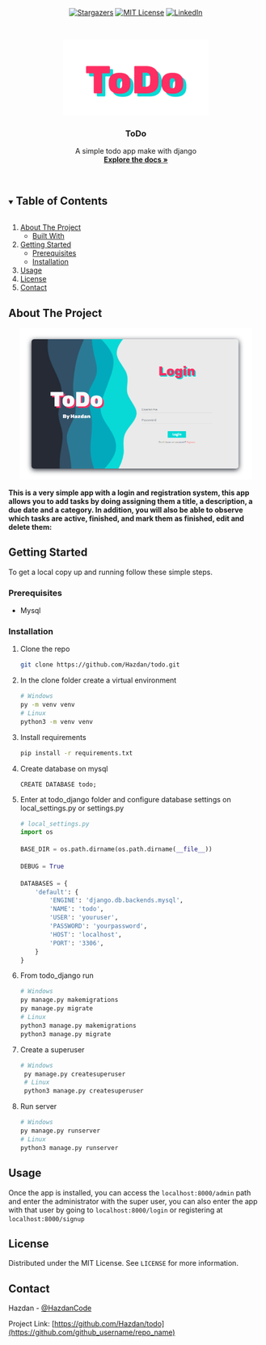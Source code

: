 <center>

[![Stargazers][stars-shield]][stars-url]
[![MIT License][license-shield]][license-url]
[![LinkedIn][linkedin-shield]][linkedin-url]

</center>

<!-- PROJECT LOGO -->
<br />
<p align="center">
  <a href="https://github.com/Hazdan/todo">
    <img src="./todo_django/todo/static/images/Logo.png" alt="Logo" height="150">
  </a>

  <h3 align="center">ToDo</h3>

  <p align="center">
    A simple todo app make with django
    <br />
    <a href="https://github.com/Hazdan/todo"><strong>Explore the docs »</strong></a>
    <br />
    <br />
  </p>
</p>



<!-- TABLE OF CONTENTS -->
<details open="open">
  <summary><h2 style="display: inline-block">Table of Contents</h2></summary>
  <ol>
    <li>
      <a href="#about-the-project">About The Project</a>
      <ul>
        <li><a href="#built-with">Built With</a></li>
      </ul>
    </li>
    <li>
      <a href="#getting-started">Getting Started</a>
      <ul>
        <li><a href="#prerequisites">Prerequisites</a></li>
        <li><a href="#installation">Installation</a></li>
      </ul>
    </li>
    <li><a href="#usage">Usage</a></li>
    <li><a href="#license">License</a></li>
    <li><a href="#contact">Contact</a></li>
  </ol>
</details>



<!-- ABOUT THE PROJECT -->
## About The Project

<center>
<img src="./todo_django/todo/static/images/screen.png" alt="Logo" height="300">

</center>

**This is a very simple app with a login and registration system, this app allows you to add tasks by doing assigning them a title, a description, a due date and a category.
In addition, you will also be able to observe which tasks are active, finished, and mark them as finished, edit and delete them:**



<!-- GETTING STARTED -->
## Getting Started

To get a local copy up and running follow these simple steps.

### Prerequisites
* Mysql

### Installation

1. Clone the repo
   ```sh
   git clone https://github.com/Hazdan/todo.git
   ```
2. In the clone folder create a virtual environment

   ```sh
   # Windows
   py -m venv venv
   # Linux
   python3 -m venv venv
   ```
3. Install requirements

    ```sh
   pip install -r requirements.txt
   ```
4. Create database on mysql
    ```mysql
    CREATE DATABASE todo;
    ```
5. Enter at todo_django folder and configure database settings on local_settings.py or settings.py
    ```py
    # local_settings.py
   import os

    BASE_DIR = os.path.dirname(os.path.dirname(__file__))

    DEBUG = True

    DATABASES = {
        'default': {
            'ENGINE': 'django.db.backends.mysql',
            'NAME': 'todo',
            'USER': 'youruser',
            'PASSWORD': 'yourpassword',
            'HOST': 'localhost',
            'PORT': '3306',
        }
    }
   ```
6. From todo_django run
    ```sh
    # Windows
    py manage.py makemigrations
    py manage.py migrate
    # Linux
    python3 manage.py makemigrations
    python3 manage.py migrate
    ```
7. Create a superuser
   ```sh
   # Windows
    py manage.py createsuperuser
    # Linux
    python3 manage.py createsuperuser
    ```
8. Run server
    ```sh
   # Windows
    py manage.py runserver
    # Linux
    python3 manage.py runserver
    ```

<!-- USAGE EXAMPLES -->
## Usage

Once the app is installed, you can access the `localhost:8000/admin` path and enter the administrator with the super user, you can also enter the app with that user by going to `localhost:8000/login` or registering at `localhost:8000/signup`


<!-- LICENSE -->
## License

Distributed under the MIT License. See `LICENSE` for more information.



<!-- CONTACT -->
## Contact

Hazdan - [@HazdanCode](https://twitter.com/HazdanCode)

Project Link: [https://github.com/Hazdan/todo](https://github.com/github_username/repo_name)


[stars-shield]: https://img.shields.io/github/stars/Hazdan/todo.svg?style=for-the-badge
[stars-url]: https://github.com/Hazdan/repo/stargazers
[license-shield]: https://img.shields.io/github/license/github_username/repo.svg?style=for-the-badge
[license-url]: https://github.com/Hazdan/todo/blob/main/LICENCE
[linkedin-shield]: https://img.shields.io/badge/-LinkedIn-black.svg?style=for-the-badge&logo=linkedin&colorB=555
[linkedin-url]: https://linkedin.com/in/github_username
